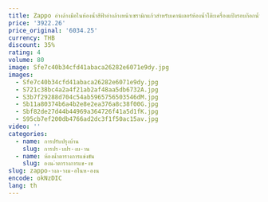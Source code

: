 ```yaml
---
title: Zappo อ่างล้างมือในห้องน้ำสีฟ้าอ่างล้างหน้าเซรามิกแก้วสำหรับเคาน์เตอร์ห้องน้ำโต๊ะเครื่องแป้งรอบก๊อกน้ำอ่างผสมสำหรับห้องน้ำ
price: '3922.26'
price_original: '6034.25'
currency: THB
discount: 35%
rating: 4
volume: 80
image: Sfe7c40b34cfd41abaca26282e6071e9dy.jpg
images:
  - Sfe7c40b34cfd41abaca26282e6071e9dy.jpg
  - S721c38bc4a2a4f21ab2af48aa5db6732A.jpg
  - S3b7f29288d704c54ab5965756503546dM.jpg
  - Sb11a80374b6a4b2e8e2ea376a8c38f00G.jpg
  - Sbf82de27d44b44969a364726f41a5d1fK.jpg
  - S95cb7ef200db4766ad2dc3f1f50ac15av.jpg
video: ''
categories:
  - name: การปรับปรุงบ้าน
    slug: การปร-บปร-งบ-าน
  - name: ห้องน้ำตารางการแข่งขัน
    slug: องน-ำตารางการแข-งข
slug: zappo-างล-างม-อในห-องน
encode: okNzDIC
lang: th
---
```

  